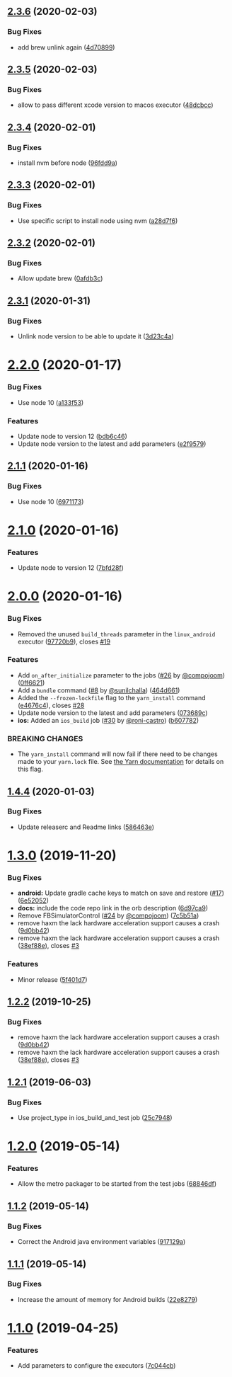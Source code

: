 ## [2.3.6](https://github.com/roni-castro/react-native-circleci-orb/compare/v2.3.5...v2.3.6) (2020-02-03)


### Bug Fixes

* add brew unlink again ([4d70899](https://github.com/roni-castro/react-native-circleci-orb/commit/4d70899))

## [2.3.5](https://github.com/roni-castro/react-native-circleci-orb/compare/v2.3.4...v2.3.5) (2020-02-03)


### Bug Fixes

* allow to pass different xcode version to macos executor ([48dcbcc](https://github.com/roni-castro/react-native-circleci-orb/commit/48dcbcc))

## [2.3.4](https://github.com/roni-castro/react-native-circleci-orb/compare/v2.3.3...v2.3.4) (2020-02-01)


### Bug Fixes

* install nvm before node ([96fdd9a](https://github.com/roni-castro/react-native-circleci-orb/commit/96fdd9a))

## [2.3.3](https://github.com/roni-castro/react-native-circleci-orb/compare/v2.3.2...v2.3.3) (2020-02-01)


### Bug Fixes

* Use specific script to install node using nvm ([a28d7f6](https://github.com/roni-castro/react-native-circleci-orb/commit/a28d7f6))

## [2.3.2](https://github.com/roni-castro/react-native-circleci-orb/compare/v2.3.1...v2.3.2) (2020-02-01)


### Bug Fixes

* Allow update brew ([0afdb3c](https://github.com/roni-castro/react-native-circleci-orb/commit/0afdb3c))

## [2.3.1](https://github.com/roni-castro/react-native-circleci-orb/compare/v2.3.0...v2.3.1) (2020-01-31)


### Bug Fixes

* Unlink node version to be able to update it ([3d23c4a](https://github.com/roni-castro/react-native-circleci-orb/commit/3d23c4a))

# [2.2.0](https://github.com/roni-castro/react-native-circleci-orb/compare/v2.1.1...v2.2.0) (2020-01-17)


### Bug Fixes

* Use node 10 ([a133f53](https://github.com/roni-castro/react-native-circleci-orb/commit/a133f53))


### Features

* Update node to version 12 ([bdb6c46](https://github.com/roni-castro/react-native-circleci-orb/commit/bdb6c46))
* Update node version to the latest and add parameters ([e2f9579](https://github.com/roni-castro/react-native-circleci-orb/commit/e2f9579))


## [2.1.1](https://github.com/roni-castro/react-native-circleci-orb/compare/v2.1.0...v2.1.1) (2020-01-16)


### Bug Fixes

* Use node 10 ([6971173](https://github.com/roni-castro/react-native-circleci-orb/commit/6971173))

# [2.1.0](https://github.com/roni-castro/react-native-circleci-orb/compare/v2.0.0...v2.1.0) (2020-01-16)


### Features

* Update node to version 12 ([7bfd28f](https://github.com/roni-castro/react-native-circleci-orb/commit/7bfd28f))

# [2.0.0](https://github.com/roni-castro/react-native-circleci-orb/compare/v1.4.4...v2.0.0) (2020-01-16)


### Bug Fixes

* Removed the unused `build_threads` parameter in the `linux_android` executor ([97720b9](https://github.com/roni-castro/react-native-circleci-orb/commit/97720b9)), closes [#19](https://github.com/roni-castro/react-native-circleci-orb/issues/19)


### Features

* Add `on_after_initialize` parameter to the jobs ([#26](https://github.com/roni-castro/react-native-circleci-orb/issues/26) by [@compojoom](https://github.com/compojoom)) ([0ff6621](https://github.com/roni-castro/react-native-circleci-orb/commit/0ff6621))
* Add a `bundle` command ([#8](https://github.com/roni-castro/react-native-circleci-orb/issues/8) by [@sunilchalla](https://github.com/sunilchalla)) ([464d661](https://github.com/roni-castro/react-native-circleci-orb/commit/464d661))
* Added the `--frozen-lockfile` flag to the `yarn_install` command ([e4676c4](https://github.com/roni-castro/react-native-circleci-orb/commit/e4676c4)), closes [#28](https://github.com/roni-castro/react-native-circleci-orb/issues/28)
* Update node version to the latest and add parameters ([073689c](https://github.com/roni-castro/react-native-circleci-orb/commit/073689c))
* **ios:** Added an `ios_build` job ([#30](https://github.com/roni-castro/react-native-circleci-orb/issues/30) by [@roni-castro](https://github.com/roni-castro)) ([b607782](https://github.com/roni-castro/react-native-circleci-orb/commit/b607782))


### BREAKING CHANGES

* The `yarn_install` command will now fail if there need to be changes made to your `yarn.lock` file. See [the Yarn documentation](https://yarnpkg.com/en/docs/cli/install#toc-yarn-install-frozen-lockfile) for details on this flag.

## [1.4.4](https://github.com/roni-castro/react-native-circleci-orb/compare/v1.4.3...v1.4.4) (2020-01-03)


### Bug Fixes

* Update releaserc and Readme links ([586463e](https://github.com/roni-castro/react-native-circleci-orb/commit/586463e))

# [1.3.0](https://github.com/react-native-community/react-native-circleci-orb/compare/v1.2.1...v1.3.0) (2019-11-20)


### Bug Fixes

* **android:** Update gradle cache keys to match on save and restore ([#17](https://github.com/react-native-community/react-native-circleci-orb/issues/17)) ([6e52052](https://github.com/react-native-community/react-native-circleci-orb/commit/6e52052))
* **docs:** include the code repo link in the orb description ([6d97ca9](https://github.com/react-native-community/react-native-circleci-orb/commit/6d97ca9))
* Remove FBSimulatorControl ([#24](https://github.com/react-native-community/react-native-circleci-orb/issues/24) by [@compojoom](https://github.com/compojoom)) ([7c5b51a](https://github.com/react-native-community/react-native-circleci-orb/commit/7c5b51a))
* remove haxm the lack hardware acceleration support causes a crash ([9d0bb42](https://github.com/react-native-community/react-native-circleci-orb/commit/9d0bb42))
* remove haxm the lack hardware acceleration support causes a crash ([38ef88e](https://github.com/react-native-community/react-native-circleci-orb/commit/38ef88e)), closes [#3](https://github.com/react-native-community/react-native-circleci-orb/issues/3)


### Features

* Minor release ([5f401d7](https://github.com/react-native-community/react-native-circleci-orb/commit/5f401d7))

## [1.2.2](https://github.com/react-native-community/react-native-circleci-orb/compare/v1.2.1...v1.2.2) (2019-10-25)


### Bug Fixes

* remove haxm the lack hardware acceleration support causes a crash ([9d0bb42](https://github.com/react-native-community/react-native-circleci-orb/commit/9d0bb42))
* remove haxm the lack hardware acceleration support causes a crash ([38ef88e](https://github.com/react-native-community/react-native-circleci-orb/commit/38ef88e)), closes [#3](https://github.com/react-native-community/react-native-circleci-orb/issues/3)

## [1.2.1](https://github.com/react-native-community/react-native-circleci-orb/compare/v1.2.0...v1.2.1) (2019-06-03)


### Bug Fixes

* Use project_type in ios_build_and_test job ([25c7948](https://github.com/react-native-community/react-native-circleci-orb/commit/25c7948))

# [1.2.0](https://github.com/react-native-community/react-native-circleci-orb/compare/v1.1.2...v1.2.0) (2019-05-14)


### Features

* Allow the metro packager to be started from the test jobs ([68846df](https://github.com/react-native-community/react-native-circleci-orb/commit/68846df))

## [1.1.2](https://github.com/react-native-community/react-native-circleci-orb/compare/v1.1.1...v1.1.2) (2019-05-14)


### Bug Fixes

* Correct the Android java environment variables ([917129a](https://github.com/react-native-community/react-native-circleci-orb/commit/917129a))

## [1.1.1](https://github.com/react-native-community/react-native-circleci-orb/compare/v1.1.0...v1.1.1) (2019-05-14)


### Bug Fixes

* Increase the amount of memory for Android builds ([22e8279](https://github.com/react-native-community/react-native-circleci-orb/commit/22e8279))

# [1.1.0](https://github.com/react-native-community/react-native-circleci-orb/compare/v1.0.0...v1.1.0) (2019-04-25)


### Features

* Add parameters to configure the executors ([7c044cb](https://github.com/react-native-community/react-native-circleci-orb/commit/7c044cb))
